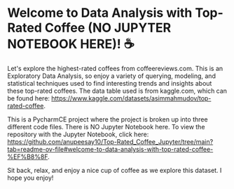 # Welcome to Data Analysis with Top-Rated Coffee (NO JUPYTER NOTEBOOK HERE)! ☕️

Let's explore the highest-rated coffees from coffeereviews.com. This is an Exploratory Data Analysis, so enjoy a variety of querying, modeling, and statistical techniques used to find interesting trends and insights about these top-rated coffees. The data table used is from kaggle.com, which can be found here: https://www.kaggle.com/datasets/asimmahmudov/top-rated-coffee.

This is a PycharmCE project where the project is broken up into three different code files. There is NO Jupyter Notebook here. To view the repository with the Jupyter Notebook, click here: https://github.com/anupeesay10/Top-Rated_Coffee_Jupyter/tree/main?tab=readme-ov-file#welcome-to-data-analysis-with-top-rated-coffee-%EF%B8%8F.

Sit back, relax, and enjoy a nice cup of coffee as we explore this dataset. I hope you enjoy!
